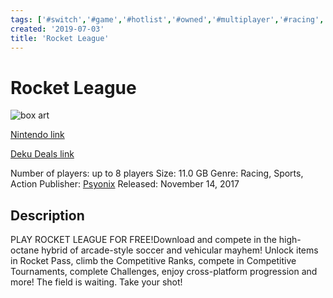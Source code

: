 ```yaml
---
tags: ['#switch','#game','#hotlist','#owned','#multiplayer','#racing','#sports','#action']
created: '2019-07-03'
title: 'Rocket League'
---
```

# Rocket League

![box art](https://assets.nintendo.com/image/upload/c_pad,f_auto,h_613,q_auto,w_1089/ncom/en_US/games/switch/r/rocket-league-switch/hero?v=2021042908)

[Nintendo link](https://www.nintendo.com/games/detail/rocket-league-switch/)

[Deku Deals link](https://www.dekudeals.com/items/rocket-league)

Number of players: up to 8 players
Size: 11.0 GB
Genre: Racing, Sports, Action
Publisher: [Psyonix](https://www.dekudeals.com/games?include[collection]=true&filter[publisher]=Psyonix)
Released: November 14, 2017

## Description

PLAY ROCKET LEAGUE FOR FREE!Download and compete in the high-octane hybrid of arcade-style soccer and vehicular mayhem! Unlock items in Rocket Pass, climb the Competitive Ranks, compete in Competitive Tournaments, complete Challenges, enjoy cross-platform progression and more! The field is waiting. Take your shot!
